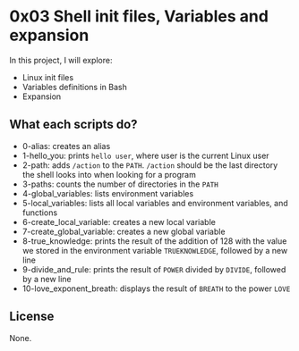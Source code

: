 # 0x03 Shell init files, Variables and expansion

In this project, I will explore:
* Linux init  files
* Variables definitions in Bash
* Expansion

## What each scripts do?

* 0-alias: creates an alias
* 1-hello_you: prints `hello user`, where user is the current Linux user
* 2-path: adds `/action` to the `PATH`. `/action` should be the last directory the shell looks into when looking for a program
* 3-paths: counts the number of directories in the `PATH`
* 4-global_variables: lists environment variables
* 5-local_variables: lists all local variables and environment variables, and functions
* 6-create_local_variable: creates a new local variable
* 7-create_global_variable: creates a new global variable
* 8-true_knowledge: prints the result of the addition of 128 with the value we stored in the environment variable `TRUEKNOWLEDGE`, followed by a new line
* 9-divide_and_rule: prints the result of `POWER` divided by `DIVIDE`, followed by a new line
* 10-love_exponent_breath: displays the result of `BREATH` to the power `LOVE`

## License

None.